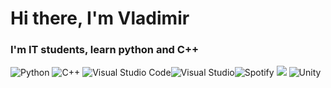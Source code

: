 # Hi there, I'm Vladimir
### I'm IT students, learn python and C++
 
![Python](https://img.shields.io/badge/python-3670A0?style=for-the-badge&logo=python&logoColor=ffdd54)   ![C++](https://img.shields.io/badge/c++-%2300599C.svg?style=for-the-badge&logo=c%2B%2B&logoColor=white)   ![Visual Studio Code](https://img.shields.io/badge/Visual%20Studio%20Code-0078d7.svg?style=for-the-badge&logo=visual-studio-code&logoColor=white)![Visual Studio](https://img.shields.io/badge/Visual%20Studio-5C2D91.svg?style=for-the-badge&logo=visual-studio&logoColor=white)![Spotify](https://img.shields.io/badge/Spotify-1ED760?style=for-the-badge&logo=spotify&logoColor=white)
![](http://github-profile-summary-cards.vercel.app/api/cards/profile-details?username=vladimir-semyonov&theme=algolia) ![Unity](https://img.shields.io/badge/unity-%23000000.svg?style=for-the-badge&logo=unity&logoColor=white)  
<!--
**vladimir-semyonov/vladimir-semyonov** is a ✨ _special_ ✨ repository because its `README.md` (this file) appears on your GitHub profile.

Here are some ideas to get you started:

- 🔭 I’m currently working on ...
- 🌱 I’m currently learning ...
- 👯 I’m looking to collaborate on ...
- 🤔 I’m looking for help with ...
- 💬 Ask me about ...
- 📫 How to reach me: ...
- 😄 Pronouns: ...
- ⚡ Fun fact: ...
-->
